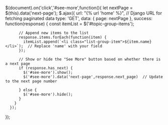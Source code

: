 $(document).on('click','#see-more',function(){
    let nextPage = $(this).data('next-page');
      $.ajax({
        url: "{% url 'home' %}",  // Django URL for fetching paginated data
        type: 'GET',
        data: { page: nextPage },
        success: function(response) {
          const itemList = $('#topic-group-items');

          // Append new items to the list
          response.items.forEach(function(item) {
            itemList.append(`<li class="list-group-item">${item.name}</li>`);  // Replace 'name' with your field
          });

          // Show or hide the "See More" button based on whether there is a next page
          if (response.has_next) {
            $('#see-more').show();
            $('#see-more').data('next-page',response.next_page)  // Update to the next page number
            
          } else {
            $('#see-more').hide();
          }
        }
      });
  });
